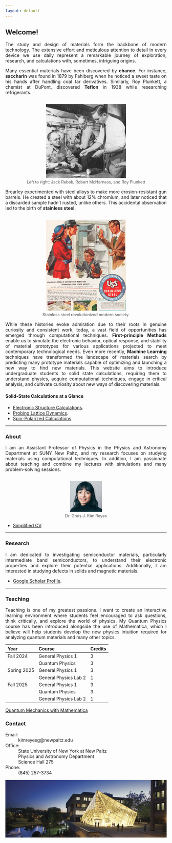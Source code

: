 ```yaml
---
layout: default
---
```


## Welcome!

<div style="text-align: justify;">
<p>The study and design of materials form the backbone of modern technology. The extensive effort and meticulous attention to detail in every device we use daily represent a remarkable journey of exploration, research, and calculations with, sometimes, intriguing origins.</p>

<p>Many essential materials have been discovered by <b>chance</b>. For instance, <b>saccharin</b> was found in 1879 by Fahlberg when he noticed a sweet taste on his hands after handling coal tar derivatives. Similarly, Roy Plunkett, a chemist at DuPont, discovered <b>Teflon</b> in 1938 while researching refrigerants.</p>

<p align="center" style="margin-top:2em;">
  <img src="plunkett_2.jpg" alt="Left to right: Jack Rebok, Robert McHarness, and Roy Plunkett" style="100%; max-width: 250px; height: auto;">
  <br>
  <span style="font-size: 0.9em; color: #555;">Left to right: Jack Rebok, Robert McHarness, and Roy Plunkett</span>
</p>



<p>Brearley experimented with steel alloys to make more erosion-resistant gun barrels. He created a steel with about 12% chromium, and later noticed that a discarded sample hadn’t rusted, unlike others. This accidental observation led to the birth of <b>stainless steel</b>.</p>

        
<p align="center" style="margin-top:2em;">
  <img src="./stainless.png" alt="Stainless Steel" style="100%; max-width: 250px; height: auto;">
  <br>
  <span style="font-size: 0.9em; color: #555;">Stainless steel revolutionized modern society.</span>
</p>





 <p>While these histories evoke admiration due to their roots in genuine curiosity and consistent work, today, a vast field of opportunities has emerged through computational techniques. <b>First-principle Methods</b> enable us to simulate the electronic behavior, optical response, and stability of material prototypes for various applications projected to meet contemporary technological needs. Even more recently, <b>Machine Learning</b> techniques have transformed the landscape of materials search by predicting many prototype materials capable of optimizing and launching a new way to find new materials. This website aims to introduce undergraduate students to solid state calculations, requiring them to understand physics, acquire computational techniques, engage in critical analysis, and cultivate curiosity about new ways of discovering materials.</p>
 
</div>


#### Solid-State Calculations at a Glance

* [Electronic Structure Calculations](./electronic-structure.md).
* [Probing Lattice Dynamics](./phonons.md).
* [Spin-Polarized Calculations](./spin-polarized.md).


* * *

### About

<div style="text-align: justify;">
<p>
I am an Assistant Professor of Physics in the Physics and Astronomy Department at SUNY New Paltz, and my research focuses on studying materials using computational techniques. In addition, I am passionate about teaching and combine my lectures with simulations and many problem-solving sessions.</p>

<p align="center" style="margin-top:2em;">
  <img src="./portrait2.jpg" alt="Kim" style="100%; max-width: 100px; height: auto;">
  <br>
  <span style="font-size: 0.9em; color: #555;">Dr. Greis J. Kim Reyes</span>
</p>

* [Simplified CV](./cv.md).

* * *

### Research

<div style="text-align: justify;">
<p>I am dedicated to investigating semiconductor materials, particularly intermediate band semiconductors, to understand their electronic properties and explore their potential applications. Additionally, I am interested in studying defects in solids and magnetic materials.</p>
</div>

* [Google Scholar Profile](https://scholar.google.com/citations?user=R3wN1y8AAAAJ&hl=en).

* * *

### Teaching


<div style="text-align: justify;">
<p>Teaching is one of my greatest passions. I want to create an interactive learning environment where students feel encouraged to ask questions, think critically, and explore the world of physics. My Quantum Physics course has been introduced alongside the use of Mathematica, which I believe will help students develop the new physics intuition required for analyzing quantum materials and many other topics.</p>
</div>



| Year        | Course         | Credits |
|:-------------|:------------------|:------|
| Fall 2024    | General Physics 1 | 3     |
|              | Quantum Physics   | 3     |
| Spring 2025  | General Physics 1 | 3     |
|              | General Physics Lab 2 | 1 |
| Fall 2025    | General Physics 1 | 3     |
|              | Quantum Physics   | 3     |
|              | General Physics Lab 2 | 1 |

<a href="https://github.com/kimreyesg/Quantum-Mechanics-with-Mathematica" target="_blank">Quantum Mechanics with Mathematica</a>


### Contact
<dl>
<dt>Email:</dt>
<dd>kimreyesg@newpaltz.edu</dd>
<dt>Office:</dt>
<dd>State University of New York at New Paltz</dd>
<dd>Physics and Astronomy Department</dd>
<dd>Science Hall 275</dd>
<dt>Phone:</dt>
<dd>(845) 257-3734</dd>
</dl>
<div style="text-align: center;">
<img src="./NewPaltz-night-slider.jpg" alt="SUNY New Paltz" style="width: 600px; height: auto;">
</div>
